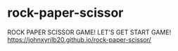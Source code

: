 # rock-paper-scissor
ROCK PAPER SCISSOR GAME!  LET'S GET START GAME!
https://johnxyrilb20.github.io/rock-paper-scissor/
